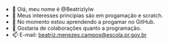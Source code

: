 - 👋 Olá, meu nome é @Beatrizlylw
- 👀 Meus interesses principias são em progamação e scratch.
- 🌱 No momento estou aprendendo a progamar no GitHub.
- 💞️ Gostaria de colaborações quanto a programação.
- 📫 E-mail: beatriz.menezes.campos@escola.pr.gov.br
